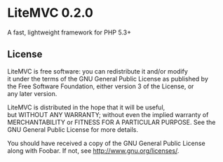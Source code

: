 LiteMVC 0.2.0
=============

A fast, lightweight framework for PHP 5.3+

License
-------

LiteMVC is free software: you can redistribute it and/or modify  
it under the terms of the GNU General Public License as published by  
the Free Software Foundation, either version 3 of the License, or  
any later version.

LiteMVC is distributed in the hope that it will be useful,  
but WITHOUT ANY WARRANTY; without even the implied warranty of  
MERCHANTABILITY or FITNESS FOR A PARTICULAR PURPOSE.  See the  
GNU General Public License for more details.

You should have received a copy of the GNU General Public License  
along with Foobar.  If not, see <http://www.gnu.org/licenses/>.
